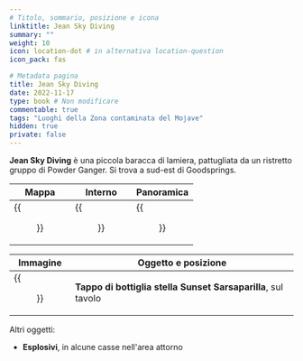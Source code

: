 ```yaml
---
# Titolo, sommario, posizione e icona
linktitle: Jean Sky Diving
summary: ""
weight: 10
icon: location-dot # in alternativa location-question
icon_pack: fas

# Metadata pagina
title: Jean Sky Diving
date: 2022-11-17
type: book # Non modificare
commentable: true
tags: "Luoghi della Zona contaminata del Mojave"
hidden: true
private: false
---
```


<div class="fnv">

**Jean Sky Diving** è una piccola baracca di lamiera, pattugliata da un ristretto gruppo di Powder Ganger. Si trova a sud-est di Goodsprings.

| Mappa | Interno | Panoramica |
| ----- | ------------ | ---------- |
| {{<figure src="fnv/Jean_Sky_Diving_loc.webp">}}      |  {{<figure src="fnv/Jean_SD_interior.webp">}}            | {{<figure src="fnv/Jean_Sky_Diving.webp">}}           | 

| Immagine | Oggetto e posizione |
| -------- | ------------------- |
|  {{<figure src="fnv/JSD_SS_bottle_cap_and_locker_key.webp">}}        |  **Tappo di bottiglia stella Sunset Sarsaparilla**, sul tavolo                   |

Altri oggetti:
- **Esplosivi**, in alcune casse nell'area attorno

</div>
